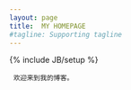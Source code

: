 ```yaml
---
layout: page
title:  MY HOMEPAGE
#tagline: Supporting tagline
---
```

{% include JB/setup %}

     欢迎来到我的博客。 
  

